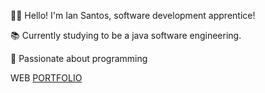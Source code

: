 👨‍💻 Hello! I'm Ian Santos, software development apprentice!

📚 Currently studying to be a java software engineering.

🔭 Passionate about programming

WEB [PORTFOLIO]([url](https://portfolio-original-inky.vercel.app/)https://portfolio-original-inky.vercel.app/)

